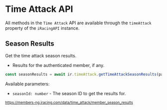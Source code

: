 # Time Attack API

All methods in the `Time Attack` API are available through the `timeAttack` property of the `iRacingAPI` instance.

## Season Results

Get the time attack season results.

* Results for the authenticated member, if any.

```ts
const seasonResults = await ir.timeAttack.getTimeAttackSeasonResults(params);
```

Available parameters:
* `seasonId: number` - The season ID to get the results for.

<sub>https://members-ng.iracing.com/data/time_attack/member_season_results</sub>